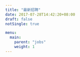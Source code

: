 ```yaml
---
title: "最新招聘"
date: 2017-07-28T14:42:20+08:00
draft: false
notSingle: true

menu:
  main:
    parent: "jobs"
    weight: 1
---
```



